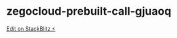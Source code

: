 # zegocloud-prebuilt-call-gjuaoq

[Edit on StackBlitz ⚡️](https://stackblitz.com/edit/zegocloud-prebuilt-call-dzyvwz)